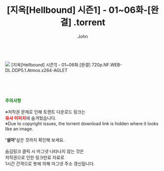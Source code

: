 ﻿---
layout: post
title:  "                   [지옥[Hellbound] 시즌1] - 01~06화-[완결]                .torrent"
author: John
categories: [ 넷플릭스 ]
tags: [  ]
image: ps://torrentrj57.com/uploadfile/full/1e88a3107cc213ffe1896ef933599644885918f4 
description: "                   [지옥[Hellbound] 시즌1] - 01~06화-[완결]                 torrent 정보 공유"
toc: true
toc_sticky: true
---

<br>
<img src="https://torrentrj57.com/uploadfile/full/1e88a3107cc213ffe1896ef933599644885918f4.jpg"/>
 [지옥[Hellbound] 시즌1] - 01~06화.[완결] 720p.NF.WEB-DL.DDP5.1.Atmos.x264-AGLET    
    
<br><br><br>
<p data-ke-size="size16"><b><span style="color: green;">주의사항</span></b><br /><br />※저작권 문제로 인해 토렌트 다운로드 링크는<br /><b><span style="color: red;">유사 이미지</span></b>에 숨겨뒀습니다.<br />※Due to copyright issues, the torrent download link is hidden where it looks like an image.<br /><br /><b>'설마'</b>싶은 것까지 확인해 보세요.<br /><br />숨김링크 클릭 시 마그넷 나타나지 않는 것은<br />저작권으로 인한 링크만료 자료로<br />1시간 간격으로 봇에 의해 마그넷 주소 갱신됩니다.</p>

